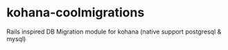 kohana-coolmigrations
=====================

Rails inspired DB Migration module for kohana (native support postgresql &amp; mysql)